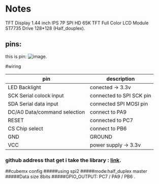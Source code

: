 # Notes
TFT Display 1.44 inch IPS 7P SPI HD 65K TFT Full Color LCD Module ST7735 Drive 128*128 (Half_douplex).
## pins:

this is pin: 
![image](/home/farya/Pictures/photo_2023-11-16_14-28-16.jpg).

#wiring

|pin|description|
|-|-|
|LED Backlight| conected → 3.3v|
SCK Serial colock input | connected to SPI SCK pin
SDA Serial data input |connected SPI MOSI pin
DC/A0 Data/command selection |connect to PA9
RESET| connected to PC7
CS Chip select| connect to PB6
GND | GROUND
VCC | power supply → 3.3v



### github address that get i take the library : [link](https://github.com/Circuitshala/STM32).

##cubemx config
#####using spi2
#####mode:half_duplex master
#####Data size 8bits
#####GPIO_OUTPUT: PC7 / PA9 / PB6 . 




